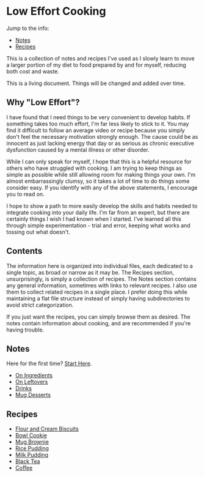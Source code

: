 # Low Effort Cooking

Jump to the info:
* [Notes](#notes)
* [Recipes](#recipes)

This is a collection of notes and recipes I've used as I slowly learn to move a
larger portion of my diet to food prepared by and for myself, reducing both
cost and waste.

This is a living document. Things will be changed and added over time.

## Why "Low Effort"?

I have found that I need things to be very convenient to develop habits. If
something takes too much effort, I'm far less likely to stick to it. You may
find it difficult to follow an average video or recipe because you simply don't
feel the necessary motivation strongly enough. The cause could be as innocent
as just lacking energy that day or as serious as chronic executive dysfunction
caused by a mental illness or other disorder.

While I can only speak for myself, I hope that this is a helpful resource for
others who have struggled with cooking. I am trying to keep things as simple as
possible while still allowing room for making things your own. I'm almost
embarrassingly clumsy, so it takes a lot of time to do things some consider
easy. If you identify with any of the above statements, I encourage you to read
on.

I hope to show a path to more easily develop the skills and habits needed to
integrate cooking into your daily life. I'm far from an expert, but there are
certainly things I wish I had known when I started. I've learned all this
through simple experimentation - trial and error, keeping what works and
tossing out what doesn't.

## Contents

The information here is organized into individual files, each dedicated to a
single topic, as broad or narrow as it may be. The Recipes section,
unsurprisingly, is simply a collection of recipes. The Notes section contains
any general information, sometimes with links to relevant recipes. I also use
them to collect related recipes in a single place. I prefer doing this while
maintaining a flat file structure instead of simply having subdirectories to
avoid strict categorization.

If you just want the recipes, you can simply browse them as desired. The notes
contain information about cooking, and are recommended if you're having
trouble.

## Notes

Here for the first time? [Start Here](/content/notes/start_here.md).

* [On Ingredients](/content/notes/on-ingredients.md)
* [On Leftovers](/content/notes/on-leftovers.md)
* [Drinks](/content/notes/drinks.md)
* [Mug Desserts](/content/notes/mug-desserts.md)

## Recipes

* [Flour and Cream Biscuits](/content/recipes/flour-and-cream-biscuits.md)
* [Bowl Cookie](/content/recipes/bowl-cookie.md)
* [Mug Brownie](/content/recipes/mug-brownie.md)
* [Rice Pudding](/content/recipes/rice-pudding.md)
* [Milk Pudding](/content/recipes/milk-pudding.md)
* [Black Tea](/content/recipes/black-tea.md)
* [Coffee](/content/recipes/coffee.md)
